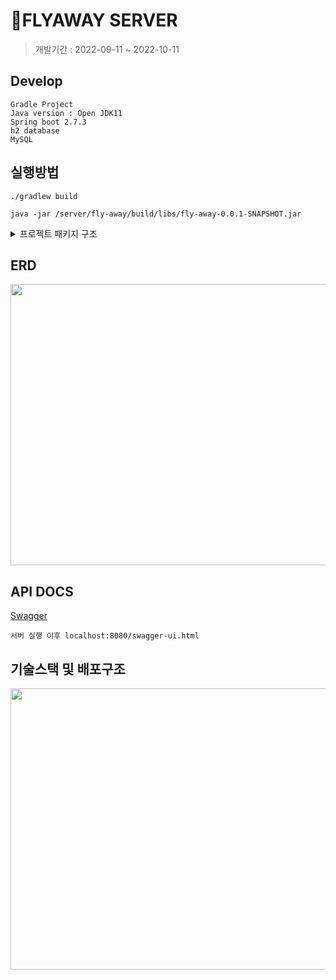 # 🥇FLYAWAY SERVER
> 개발기간 : 2022-09-11 ~ 2022-10-11

## Develop
```
Gradle Project
Java version : Open JDK11
Spring boot 2.7.3
h2 database
MySQL
```
## 실행방법
```
./gradlew build

java -jar /server/fly-away/build/libs/fly-away-0.0.1-SNAPSHOT.jar
```
<details>
<summary>프로젝트 패키지 구조</summary>
<div markdown="1">
  <img src="https://user-images.githubusercontent.com/104135990/194977628-9ba3c8fc-da4b-4446-a70d-ce7fcff7d0e8.PNG">
  </div>
</details>

## ERD

<img src="https://user-images.githubusercontent.com/104135990/194973694-4c4404ac-9c97-40fe-a642-4a38da634fa2.PNG" width="600" height="450"/>

## API DOCS

[Swagger](https://server.main024.shop/swagger-ui.html)
```
서버 실행 이후 localhost:8080/swagger-ui.html
```

## 기술스택 및 배포구조
<img src="https://user-images.githubusercontent.com/104135990/194977290-08ef627c-a5db-4a74-afca-77ad2e3aeb86.png" width="600" height="450"/>


